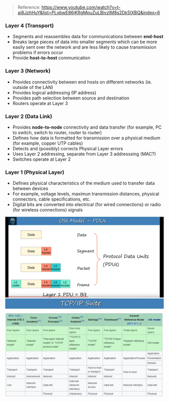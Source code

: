 > Reference: https://www.youtube.com/watch?v=t-ai8JzhHuY&list=PLxbwE86jKRgMpuZuLBivzlM8s2Dk5lXBQ&index=6

### Layer 4 (Transport)
- Segments and reassembles data for communications between **end-host**
- Breaks large pieces of data into smaller segments which can be more easily sent over the network and are less likely to cause transmission problems if errors occur
- Provide **host-to-host** communication
### Layer 3 (Network)
- Provides connectivity between end hosts on different networks (ie. outside of the LAN)
- Provides logical addressing (IP address)
- Provides path selection between source and destination
- Routers operate at Layer 3
### Layer 2 (Data Link)
- Provides **node-to-node** connectivity and data transfer (for example, PC to switch, switch to router, router to router)
- Defines how data is formatted for transmission over a physical medium (for example, copper UTP cables)
- Detects and (possibly) corrects Physical Layer errors
- Uses Layer 2 addressing, separate from Layer 3 addresssing (MAC?)
- Switches operate at Layer 2
### Layer 1 (Physical Layer)
- Defines physical characteristics of the medium used to transfer data between devices
- For example, voltage levels, maximun transmission distances, physical connectors, cable specifications, etc.
- Digital bits are converted into electrical (for wired connections) or radio (for wireless connections) signals

![](_anexos_/Screenshot%20from%202023-11-14%2008-35-34.png)![](_anexos_/Screenshot%20from%202023-11-14%2008-40-33.png)